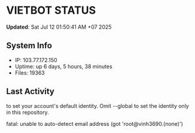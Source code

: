 # VIETBOT STATUS
**Updated**: Sat Jul 12 01:50:41 AM +07 2025

## System Info
- IP: 103.77.172.150
- Uptime: up 6 days, 5 hours, 38 minutes
- Files: 19363

## Last Activity

to set your account's default identity.
Omit --global to set the identity only in this repository.

fatal: unable to auto-detect email address (got 'root@vinh3690.(none)')
